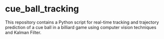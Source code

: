 # cue_ball_tracking
This repository contains a Python script for real-time tracking and trajectory prediction of a cue ball in a billiard game using computer vision techniques and Kalman Filter. 
